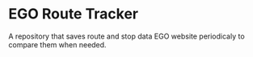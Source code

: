 # EGO Route Tracker
A repository that saves route and stop data EGO website periodicaly to compare them when needed.

